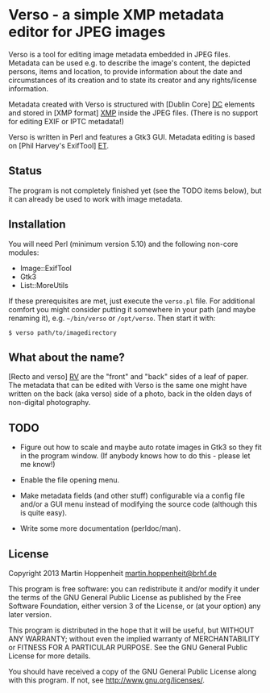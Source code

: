 # Verso - a simple XMP metadata editor for JPEG images

Verso is a tool for editing image metadata embedded in JPEG files. Metadata
can be used e.g. to describe the image's content, the depicted persons, items
and location, to provide information about the date and circumstances of its
creation and to state its creator and any rights/license information.

Metadata created with Verso is structured with [Dublin Core] [DC] elements and
stored in [XMP format] [XMP] inside the JPEG files. (There is no support for
editing EXIF or IPTC metadata!)

Verso is written in Perl and features a Gtk3 GUI. Metadata editing is based on
[Phil Harvey's ExifTool] [ET].

[DC]: http://dublincore.org
[XMP]: https://en.wikipedia.org/wiki/Extensible_Metadata_Platform
[ET]: http://www.sno.phy.queensu.ca/~phil/exiftool/

## Status

The program is not completely finished yet (see the TODO items below), but it
can already be used to work with image metadata.

## Installation

You will need Perl (minimum version 5.10) and the following non-core modules:

* Image::ExifTool
* Gtk3
* List::MoreUtils

If these prerequisites are met, just execute the `verso.pl` file. For
additional comfort you might consider putting it somewhere in your path (and
maybe renaming it), e.g. `~/bin/verso` or `/opt/verso`. Then start it with:

    $ verso path/to/imagedirectory

## What about the name?

[Recto and verso] [RV] are the "front" and "back" sides of a leaf of paper.
The metadata that can be edited with Verso is the same one might have written
on the back (aka verso) side of a photo, back in the olden days of non-digital
photography.

[RV]: https://en.wikipedia.org/wiki/Recto_and_verso

## TODO

* Figure out how to scale and maybe auto rotate images in Gtk3 so they fit in
  the program window. (If anybody knows how to do this - please let me know!)

* Enable the file opening menu.

* Make metadata fields (and other stuff) configurable via a config file and/or
  a GUI menu instead of modifying the source code (although this is quite
  easy).

* Write some more documentation (perldoc/man).

## License

Copyright 2013 Martin Hoppenheit <martin.hoppenheit@brhf.de>

This program is free software: you can redistribute it and/or modify it under
the terms of the GNU General Public License as published by the Free Software
Foundation, either version 3 of the License, or (at your option) any later
version.

This program is distributed in the hope that it will be useful, but WITHOUT
ANY WARRANTY; without even the implied warranty of MERCHANTABILITY or FITNESS
FOR A PARTICULAR PURPOSE.  See the GNU General Public License for more
details.

You should have received a copy of the GNU General Public License along with
this program.  If not, see <http://www.gnu.org/licenses/>.
